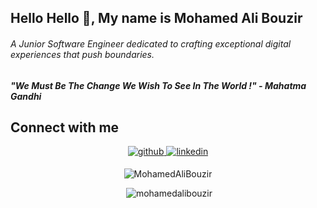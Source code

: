
## Hello Hello 👋, My name is Mohamed Ali Bouzir
###### A Junior Software Engineer dedicated to crafting exceptional digital experiences that push boundaries.
##### "We Must Be The Change We Wish To See In The World !" - Mahatma Gandhi

## Connect with me  
<div align="center">
<a href="https://github.com/MohamedAliBouzir
" target="_blank">
<img src=https://img.shields.io/badge/github-%2324292e.svg?&style=for-the-badge&logo=github&logoColor=white alt=github style="margin-bottom: 5px;" />
</a>
<a href="https://www.linkedin.com/in/bouzir-mohamed-ali/" target="_blank">
<img src=https://img.shields.io/badge/linkedin-%231E77B5.svg?&style=for-the-badge&logo=linkedin&logoColor=white alt=linkedin style="margin-bottom: 5px;" />
</a>
<br>
<p><img src="https://github-readme-stats.vercel.app/api/top-langs?username=MohamedAliBouzir&show_icons=true&locale=en&layout=compact" alt="MohamedAliBouzir" /></p>
<p>&nbsp;<img src="https://github-readme-stats.vercel.app/api?username=mohamedalibouzir&show_icons=true&locale=en" alt="mohamedalibouzir" /></p>
</div> 

